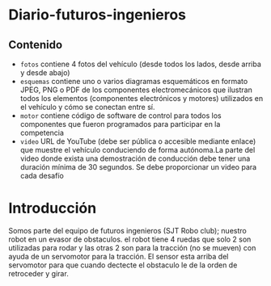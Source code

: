 # Diario-futuros-ingenieros

## Contenido

* `fotos` contiene 4 fotos del vehículo (desde todos los lados, desde arriba y desde abajo)
* `esquemas` contiene uno o varios diagramas esquemáticos en formato JPEG, PNG o PDF de los componentes electromecánicos que ilustran todos los elementos (componentes electrónicos y motores) utilizados en el vehículo y cómo se conectan entre sí.
* `motor` contiene código de software de control para todos los componentes que fueron programados para participar en la competencia
* `video` URL de YouTube (debe ser pública o accesible mediante enlace) que muestre el
vehículo conduciendo de forma autónoma.La parte del video donde exista una
demostración de conducción debe tener una duración mínima de 30 segundos. Se debe
proporcionar un video para cada desafío

Introducción
====

Somos parte del equipo de futuros ingenieros (SJT Robo club); nuestro robot en un evasor de obstaculos. el robot tiene 4 ruedas que solo 2 son utilizadas para rodar y las otras 2 son para la tracción (no se mueven) con ayuda de un servomotor para la tracción.
El sensor esta arriba del servomotor para que cuando dectecte el obstaculo le de la orden de retroceder y girar.
